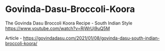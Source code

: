 # Govinda-Dasu-Broccoli-Koora

The Govinda Dasu Broccoli Koora Recipe - South Indian Style 
https://www.youtube.com/watch?v=RjWrUj9uQ5M

Article - https://govindadasu.com/2021/01/08/govinda-dasu-south-indian-broccoli-koora/

